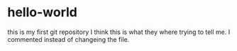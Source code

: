 # hello-world
this is my first git repository
I think this is what they where trying to tell me. I commented instead of changeing the file.